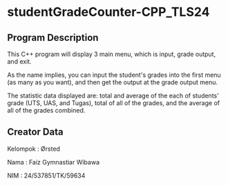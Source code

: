 # studentGradeCounter-CPP_TLS24

## Program Description 
This C++ program will display 3 main menu, which is input, grade output, and exit. 

As the name implies, you can input the student's grades into the first menu (as many as you want), and then get the output at the grade output menu. 

The statistic data displayed are: total and average of the each of students' grade (UTS, UAS, and Tugas), total of all of the grades, and the average of all of the grades combined.

## Creator Data
Kelompok     : Ørsted

Nama         : Faiz Gymnastiar Wibawa

NIM          : 24/537851/TK/59634

